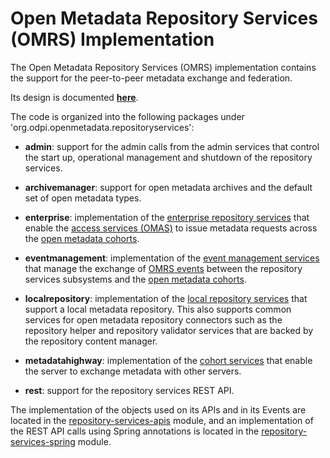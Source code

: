 <!-- SPDX-License-Identifier: CC-BY-4.0 -->
<!-- Copyright Contributors to the ODPi Egeria project. -->

# Open Metadata Repository Services (OMRS) Implementation

The Open Metadata Repository Services (OMRS) implementation
contains the support for the peer-to-peer metadata exchange and federation.

Its design is documented **[here](../docs/README.md)**.

The code is organized into the following packages under 'org.odpi.openmetadata.repositoryservices':

* **admin**: support for the admin calls from the admin services that control the 
start up, operational management and shutdown of the repository services.

* **archivemanager**: support for open metadata archives and the default set of open metadata types.

* **enterprise**: implementation of the [enterprise repository services](../docs/subsystem-descriptions/enterprise-repository-services.md)
that enable the [access services (OMAS)](../../access-services/README.md) to issue metadata requests across
the [open metadata cohorts](../docs/open-metadata-repository-cohort.md).

* **eventmanagement**: implementation of the [event management services](../docs/subsystem-descriptions/event-management-services.md)
that manage the exchange of [OMRS events](../docs/omrs-event-topic.md) between the repository services subsystems and the
[open metadata cohorts](../docs/open-metadata-repository-cohort.md).

* **localrepository**: implementation of the [local repository services](../docs/subsystem-descriptions/local-repository-services.md)
that support a local metadata repository.  This also supports common services for open metadata
repository connectors such as the
repository helper and repository validator services that are backed by the repository content manager.

* **metadatahighway**: implementation of the [cohort services](../docs/subsystem-descriptions/cohort-services.md)
that enable the server to exchange metadata with other servers.

* **rest**: support for the repository services REST API.

The implementation of the objects used on its APIs and in its Events are located
in the [repository-services-apis](../repository-services-apis) module, and an implementation of the REST API calls
using Spring annotations is located in the [repository-services-spring](../repository-services-spring) module.